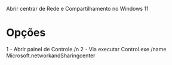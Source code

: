 Abrir centrar de Rede e Compartilhamento no Windows 11

# Opções

1 - Abrir painel de Controle./n
2 - Via executar Control.exe /name Microsoft.networkandSharingcenter
